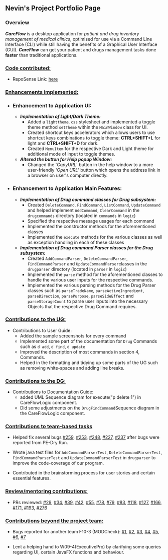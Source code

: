 ## Nevin's Project Portfolio Page

### Overview

***CareFlow*** is a desktop application for _patient and drug inventory management of medical clinics_, optimised for use via a Command Line Interface (CLI) while still having the benefits of a Graphical User Interface (GUI).
***CareFlow*** can get your patient and drugs management tasks done **faster** than traditional applications.

### <ins>Code contributed: </ins>
* RepoSense Link: [here](https://nus-cs2103-ay2223s2.github.io/tp-dashboard/?search=nevinlim&breakdown=true&sort=groupTitle&sortWithin=title&since=2023-02-17&timeframe=commit&mergegroup=&groupSelect=groupByRepos&checkedFileTypes=docs~functional-code~test-code~other) 


### <ins>Enhancements implemented: </ins>
* ### Enhancement to Application UI:
  * ***Implementation of Light/Dark Theme:***
    * Added a `lighttheme.css` stylesheet and implemented a toggle theme method `setTheme` within the `MainWindow` class for UI.
    * Created shortcut keys accelerators which allows users to use shortcut keys combinations to toggle theme:
    **CTRL+SHIFT+L** for light and **CTRL+SHIFT+D** for dark.
    * Created `MenuItem` for the respective Dark and Light theme for additional mode of input to toggle themes.
  * ***Altered the button for Help popup Window:***
    * Changed the '*CopyURL*' button in the help window to a more user-friendly '*Open URL*' button which opens
    the address link in a browser on user's computer directly.
* ### Enhancement to Application Main Features:
  * ***Implementation of Drug command classes for Drug subsystem:***
    * Created `DeleteCommand`, `FindCommand`, `ListCommand`, `UpdateCommand` and helped implement `AddCommand`,
    `ClearCommand` in the `drugcommands` directory (located in `commands` in `logic`)
    * Specified the respective message usages for each command
    * Implemented the constructor methods for the aforementioned classes
    * Implemented the `execute` methods for the various classes as well as exception handling in each
    of these classes
  * ***Implementation of Drug command Parser classes for the Drug subsystem:***
    * Created `AddCommandParser`, `DeleteCommandParser`, `FindCommandParser` and `UpdateCommandParser`classes
    in the `drugparser` directory (located in `parser` in `logic`)
    * Implemented the `parse` method for the aforementioned classes to handle the various user inputs for the
    respective commands.
    * Implemented the various parsing methods for the Drug Parser classes such as `parseTradeName`,
    `parseActiveIngredient`, `parseDirection`, `parsePurpose`, `parseSideEffect` and `parseStorageCount` to parse
    user inputs into the necessary Objects that the respective Drug Command requires.

### <ins>Contributions to the UG: </ins>
* Contributions to User Guide:
  * Added the sample screenshots for every command
  * Implemented some part of the documentation for `Drug` Commands such as `d add`, `d find`, `d update`
  * Improved the description of most commands in section 4, Commands.
  * Helped in the formatting and tidying up some parts of the UG such as removing white-spaces and adding line breaks.

### <ins>Contributions to the DG: </ins>
* Contributions to Documentation Guide:
  * added UML Sequence diagram for execute("p delete 1") in CareFlowLogic component.
  * Did some adjustments on the `DrugFindCommand`Sequence diagram in the CareFlowLogic component. 

### <ins>Contributions to team-based tasks</ins>
* Helped fix several bugs
[#259](https://github.com/AY2223S2-CS2103T-W09-3/tp/issues/259),
[#253](https://github.com/AY2223S2-CS2103T-W09-3/tp/issues/253),
[#248](https://github.com/AY2223S2-CS2103T-W09-3/tp/issues/248),
[#227](https://github.com/AY2223S2-CS2103T-W09-3/tp/issues/227),
[#237](https://github.com/AY2223S2-CS2103T-W09-3/tp/issues/237)
after bugs were reported from PE-Dry Run.

* Wrote java test files for `AddCommandParserTest`, `DeleteCommandParserTest`, `FindCommandParserTest`
and `UpdateCommandParserTest` in `drugparser` to improve the code-coverage of our program.

* Contributed in the brainstorming process for user stories and certain essential features.

### <ins>Review/mentoring contributions: </ins>
* PRs reviewed: 
[#29](https://github.com/AY2223S2-CS2103T-W09-3/tp/pull/29), 
[#34](https://github.com/AY2223S2-CS2103T-W09-3/tp/pull/34), 
[#39](https://github.com/AY2223S2-CS2103T-W09-3/tp/pull/39),
[#42](https://github.com/AY2223S2-CS2103T-W09-3/tp/pull/42),
[#55](https://github.com/AY2223S2-CS2103T-W09-3/tp/pull/55),
[#78](https://github.com/AY2223S2-CS2103T-W09-3/tp/pull/78),
[#79](https://github.com/AY2223S2-CS2103T-W09-3/tp/pull/79),
[#83](https://github.com/AY2223S2-CS2103T-W09-3/tp/pull/83),
[#118](https://github.com/AY2223S2-CS2103T-W09-3/tp/pull/118),
[#127](https://github.com/AY2223S2-CS2103T-W09-3/tp/pull/127),
[#166](https://github.com/AY2223S2-CS2103T-W09-3/tp/pull/166),
[#171](https://github.com/AY2223S2-CS2103T-W09-3/tp/pull/171),
[#193](https://github.com/AY2223S2-CS2103T-W09-3/tp/pull/193),
[#276](https://github.com/AY2223S2-CS2103T-W09-3/tp/pull/276)


### <ins>Contributions beyond the project team: </ins>
* Bugs reported for another team F10-3 (MODCheck): 
[#1](https://github.com/nevinlim/ped/issues/1),
[#2](https://github.com/nevinlim/ped/issues/2),
[#3](https://github.com/nevinlim/ped/issues/3),
[#4](https://github.com/nevinlim/ped/issues/4),
[#5](https://github.com/nevinlim/ped/issues/5),
[#6](https://github.com/nevinlim/ped/issues/6),
[#7](https://github.com/nevinlim/ped/issues/7)

* Lent a helping hand to W09-4(ExecutivePro) by clarifying some queries regarding UI, certain JavaFX functions and behaviour.
